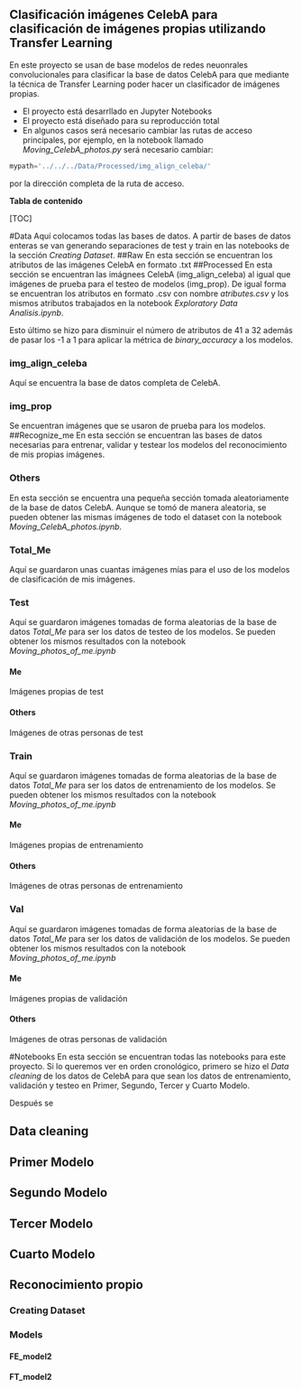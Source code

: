 ## Clasificación imágenes CelebA para clasificación de imágenes propias utilizando Transfer Learning

En este proyecto se usan de base modelos de redes neuonrales convolucionales para clasificar la base de datos CelebA para que mediante la técnica de Transfer Learning poder hacer un clasificador de imágenes propias. 

- El proyecto está desarrllado en Jupyter Notebooks
- El proyecto está diseñado para su reproducción total
- En algunos casos será necesario cambiar las rutas de acceso principales, por ejemplo, en la notebook llamado *Moving_CelebA_photos.py* será necesario cambiar: 
```python
mypath='../../../Data/Processed/img_align_celeba/'
```
por la dirección completa de la ruta de acceso.

**Tabla de contenido**



[TOC]

#Data
Aquí colocamos todas las bases de datos. A partir de bases de datos enteras se van generando separaciones de test y train en las notebooks de la sección *Creating Dataset*.
##Raw
En esta sección se encuentran los atributos de las imágenes CelebA en formato .txt
##Processed
En esta sección se encuentran las imágnees CelebA (img_align_celeba) al igual que imágenes de prueba para el testeo de modelos (img_prop). De igual forma se encuentran los atributos en formato .csv con nombre *atributes.csv* y los mismos atributos trabajados en la notebook *Exploratory Data Analisis.ipynb*.

Esto último se hizo para disminuir el número de atributos de 41 a 32 además de pasar los -1 a 1 para aplicar la métrica de *binary_accuracy* a los modelos.
### img_align_celeba
Aquí se encuentra la base de datos completa de CelebA.
### img_prop
Se encuentran imágenes que se usaron de prueba para los modelos.
##Recognize_me
En esta sección se encuentran las bases de datos necesarias para entrenar, validar y testear los modelos del reconocimiento de mis propias imágenes.
### Others
En esta sección se encuentra una pequeña sección tomada aleatoriamente de la base de datos CelebA. Aunque se tomó de manera aleatoria, se pueden obtener las mismas imágenes de todo el dataset con la notebook *Moving_CelebA_photos.ipynb*.
### Total_Me
Aquí se guardaron unas cuantas imágenes mías para el uso de los modelos de clasificación de mis imágenes. 
### Test
Aquí se guardaron imágenes tomadas de forma aleatorias de la base de datos *Total_Me* para ser los datos de testeo de los modelos. Se pueden obtener los mismos resultados con la notebook *Moving_photos_of_me.ipynb*
#### Me 
Imágenes propias de test
#### Others
Imágenes de otras personas de test

### Train
Aquí se guardaron imágenes tomadas de forma aleatorias de la base de datos *Total_Me* para ser los datos de entrenamiento de los modelos. Se pueden obtener los mismos resultados con la notebook *Moving_photos_of_me.ipynb*
#### Me 
Imágenes propias de entrenamiento
#### Others
Imágenes de otras personas de entrenamiento

### Val
Aquí se guardaron imágenes tomadas de forma aleatorias de la base de datos *Total_Me* para ser los datos de validación de los modelos. Se pueden obtener los mismos resultados con la notebook *Moving_photos_of_me.ipynb*
#### Me 
Imágenes propias de validación

#### Others
Imágenes de otras personas de validación

#Notebooks
En esta sección se encuentran todas las notebooks para este proyecto. Si lo queremos ver en orden cronológico, primero se hizo el *Data cleaning* de los datos de CelebA para que sean los datos de entrenamiento, validación y testeo en Primer, Segundo, Tercer y Cuarto Modelo. 

Después se 
## Data cleaning
## Primer Modelo 
## Segundo Modelo
## Tercer Modelo
## Cuarto Modelo
## Reconocimiento propio
### Creating Dataset
### Models
#### FE_model2
#### FT_model2
